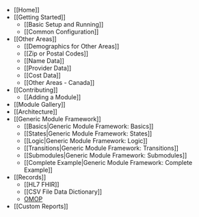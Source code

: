 - [[Home]]
- [[Getting Started]]
  - [[Basic Setup and Running]]
  - [[Common Configuration]]
- [[Other Areas]]
  - [[Demographics for Other Areas]]
  - [[Zip or Postal Codes]]
  - [[Name Data]]
  - [[Provider Data]]
  - [[Cost Data]]
  - [[Other Areas - Canada]]
- [[Contributing]]
  - [[Adding a Module]]
- [[Module Gallery]]
- [[Architecture]]
- [[Generic Module Framework]]
  - [[Basics|Generic Module Framework: Basics]]
  - [[States|Generic Module Framework: States]]
  - [[Logic|Generic Module Framework: Logic]]
  - [[Transitions|Generic Module Framework: Transitions]]
  - [[Submodules|Generic Module Framework: Submodules]]
  - [[Complete Example|Generic Module Framework: Complete Example]]
- [[Records]]
  - [[HL7 FHIR]]
  - [[CSV File Data Dictionary]]
  - [OMOP](https://github.com/OHDSI/ETL-Synthea)
- [[Custom Reports]]